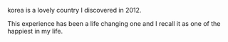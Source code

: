 korea is a lovely country I discovered in 2012.

This experience has been a life changing one and I recall it as one of the happiest in my life.
